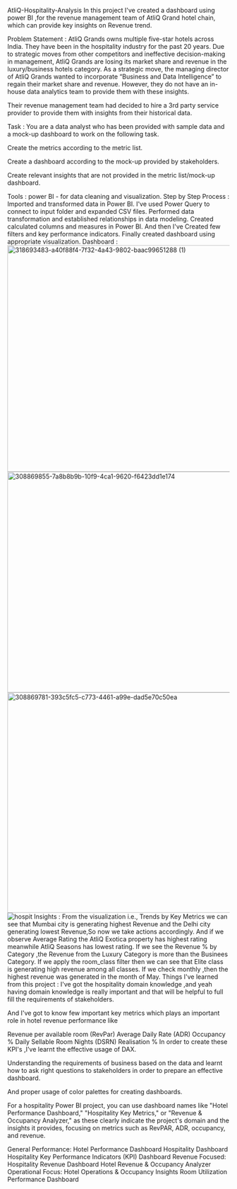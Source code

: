 AtliQ-Hospitality-Analysis
In this project I've created a dashboard using power BI ,for the revenue management team of AtliQ Grand hotel chain, which can provide key insights on Revenue trend.

Problem Statement :
AtliQ Grands owns multiple five-star hotels across India. They have been in the hospitality industry for the past 20 years. Due to strategic moves from other competitors and ineffective decision-making in management, AtliQ Grands are losing its market share and revenue in the luxury/business hotels category. As a strategic move, the managing director of AtliQ Grands wanted to incorporate “Business and Data Intelligence” to regain their market share and revenue. However, they do not have an in-house data analytics team to provide them with these insights.

Their revenue management team had decided to hire a 3rd party service provider to provide them with insights from their historical data.

Task :
You are a data analyst who has been provided with sample data and a mock-up dashboard to work on the following task.

Create the metrics according to the metric list.

Create a dashboard according to the mock-up provided by stakeholders.

Create relevant insights that are not provided in the metric list/mock-up dashboard.

Tools :
power BI - for data cleaning and visualization.
Step by Step Process :
Imported and transformed data in Power BI.
I've used Power Query to connect to input folder and expanded CSV files.
Performed data transformation and established relationships in data modeling.
Created calculated columns and measures in Power BI.
And then I've Created few filters and key performance indicators.
Finally created dashboard using appropriate visualization.
Dashboard :
<img width="894" height="512" alt="318693483-a40f88f4-7f32-4a43-9802-baac99651288 (1)" src="https://github.com/user-attachments/assets/88652cbf-8717-4bf1-91f9-3038ffab14a1" />
<img width="891" height="499" alt="308869855-7a8b8b9b-10f9-4ca1-9620-f6423dd1e174" src="https://github.com/user-attachments/assets/d2dc58d6-54d3-41d2-b0ad-92e51da79c0c" />
<img width="896" height="498" alt="308869781-393c5fc5-c773-4461-a99e-dad5e70c50ea" src="https://github.com/user-attachments/assets/2791b351-f522-41d7-b4d5-b073f8f12f08" />
![hospit](https://github.com/user-attachments/assets/88c669ab-b5d9-407e-95e2-b0b2daf83b84)
Insights :
From the visualization i.e., Trends by Key Metrics we can see that Mumbai city is generating highest Revenue and the Delhi city generating lowest Revenue,So now we take actions accordingly.
And if we observe Average Rating the AtliQ Exotica property has highest rating meanwhile AtliQ Seasons has lowest rating.
If we see the Revenue % by Category ,the Revenue from the Luxury Category is more than the Businees Category.
If we apply the room_class filter then we can see that Elite class is generating high revenue among all classes.
If we check monthly ,then the highest revenue was generated in the month of May.
Things I've learned from this project :
I've got the hospitality domain knowledge ,and yeah having domain knowledge is really important and that will be helpful to full fill the requirements of stakeholders.

And I've got to know few important key metrics which plays an important role in hotel revenue performance like

Revenue per available room (RevPar)
Average Daily Rate (ADR)
Occupancy %
Daily Sellable Room Nights (DSRN)
Realisation %
In order to create these KPI's ,I've learnt the effective usage of DAX.

Understanding the requirements of business based on the data and learnt how to ask right questions to stakeholders in order to prepare an effective dashboard.

And proper usage of color palettes for creating dashboards.



For a hospitality Power BI project, you can use dashboard names like "Hotel Performance Dashboard," "Hospitality Key Metrics," or "Revenue & Occupancy Analyzer," as these clearly indicate the project's domain and the insights it provides, focusing on metrics such as RevPAR, ADR, occupancy, and revenue. 

General Performance:
Hotel Performance Dashboard 
Hospitality Dashboard 
Hospitality Key Performance Indicators (KPI) Dashboard 
Revenue Focused:
Hospitality Revenue Dashboard 
Hotel Revenue & Occupancy Analyzer 
Operational Focus:
Hotel Operations & Occupancy Insights 
Room Utilization Performance Dashboard 
